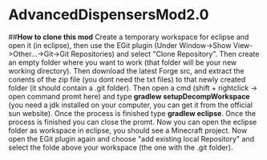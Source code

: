 # AdvancedDispensersMod2.0

##**How to clone this mod**
Create a temporary workspace for eclipse and open it (in eclipse), then use the EGit plugin (Under Window->Show View->Other...->Git->Git Repositories) and select "Clone Repository". Then create an empty folder where you want to work (that folder will be your new working directory). Then download the latest Forge src, and extract the conents of the zip file (you dont need the txt files) to that newly created folder (it should contain a .git folder). Then open a cmd (shift + rightclick -> open command promt here) and type **gradlew setupDecompWorkspace** (you need a jdk installed on your computer, you can get it from the official sun website). Once the process is finished type **gradlew eclipse**. Once the process is finished you can close the promt. Now you can open the eclipse folder as workspace in eclipse, you should see a Minecraft project. Now open the EGit plugin again and choose "add existing local Repository" and select the folde above your workspace (the one with the .git folder). 